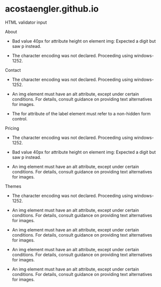 # acostaengler.github.io

HTML validator input

About

- Bad value 40px for attribute height on element img: Expected a digit but saw p instead.

- The character encoding was not declared. Proceeding using windows-1252.

Contact

- The character encoding was not declared. Proceeding using windows-1252.

- An img element must have an alt attribute, except under certain conditions. For details, consult guidance on providing text alternatives for images.

- The for attribute of the label element must refer to a non-hidden form control.

Pricing 

- The character encoding was not declared. Proceeding using windows-1252.

- Bad value 40px for attribute height on element img: Expected a digit but saw p instead.

- An img element must have an alt attribute, except under certain conditions. For details, consult guidance on providing text alternatives for images.

Themes
 
- The character encoding was not declared. Proceeding using windows-1252.

- An img element must have an alt attribute, except under certain conditions. For details, consult guidance on providing text alternatives for images.

- An img element must have an alt attribute, except under certain conditions. For details, consult guidance on providing text alternatives for images.

- An img element must have an alt attribute, except under certain conditions. For details, consult guidance on providing text alternatives for images.

- An img element must have an alt attribute, except under certain conditions. For details, consult guidance on providing text alternatives for images.
